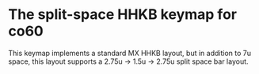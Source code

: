 # The split-space HHKB keymap for co60

This keymap implements a standard MX HHKB layout, but in addition to 7u space, this layout supports a 2.75u -> 1.5u -> 2.75u split space bar layout.
